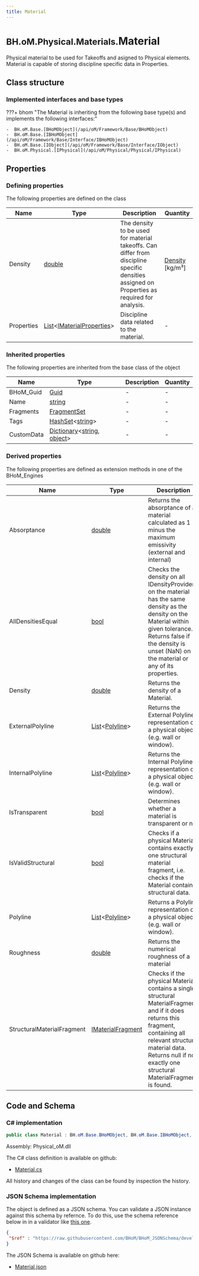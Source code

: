 ```yaml
---
title: Material
---
```


# <small>BH.oM.Physical.Materials.</small>**Material**

Physical material to be used for Takeoffs and asigned to Physical elements. Material is capable of storing discipline specific data in Properties.

## Class structure

### Implemented interfaces and base types

???+ bhom "The Material is inheriting from the following base type(s) and implements the following interfaces:"

    -  BH.oM.Base.[BHoMObject](/api/oM/Framework/Base/BHoMObject)
    -  BH.oM.Base.[IBHoMObject](/api/oM/Framework/Base/Interface/IBHoMObject)
    -  BH.oM.Base.[IObject](/api/oM/Framework/Base/Interface/IObject)
    -  BH.oM.Physical.[IPhysical](/api/oM/Physical/Physical/IPhysical)


## Properties



### Defining properties

The following properties are defined on the class

| Name             | Type             | Description      | Quantity         |
|------------------|------------------|------------------|------------------|
| Density | [double](https://learn.microsoft.com/en-us/dotnet/api/System.Double?view=netstandard-2.0) | The density to be used for material takeoffs. Can differ from discipline specific densities assigned on Properties as required for analysis. | [Density](/api/oM/Dimensional/Quantities/Attributes/Density) [kg/m³] |
| Properties | [List](https://learn.microsoft.com/en-us/dotnet/api/System.Collections.Generic.List-1?view=netstandard-2.0)&lt;[IMaterialProperties](/api/oM/Physical/Physical/Materials/IMaterialProperties)&gt; | Discipline data related to the material. | - |


### Inherited properties
The following properties are inherited from the base class of the object

| Name             | Type             | Description      | Quantity         |
|------------------|------------------|------------------|------------------|
| BHoM_Guid | [Guid](https://learn.microsoft.com/en-us/dotnet/api/System.Guid?view=netstandard-2.0) | - | - |
| Name | [string](https://learn.microsoft.com/en-us/dotnet/api/System.String?view=netstandard-2.0) | - | - |
| Fragments | [FragmentSet](/api/oM/Framework/Base/FragmentSet) | - | - |
| Tags | [HashSet](https://learn.microsoft.com/en-us/dotnet/api/System.Collections.Generic.HashSet-1?view=netstandard-2.0)&lt;[string](https://learn.microsoft.com/en-us/dotnet/api/System.String?view=netstandard-2.0)&gt; | - | - |
| CustomData | [Dictionary](https://learn.microsoft.com/en-us/dotnet/api/System.Collections.Generic.Dictionary-2?view=netstandard-2.0)&lt;[string](https://learn.microsoft.com/en-us/dotnet/api/System.String?view=netstandard-2.0), [object](https://learn.microsoft.com/en-us/dotnet/api/System.Object?view=netstandard-2.0)&gt; | - | - |


### Derived properties

The following properties are defined as extension methods in one of the BHoM_Engines

| Name             | Type             | Description      | Quantity         | Engine           |
|------------------|------------------|------------------|------------------|------------------|
| Absorptance | [double](https://learn.microsoft.com/en-us/dotnet/api/System.Double?view=netstandard-2.0) | Returns the absorptance of a material calculated as 1 minus the maximum emissivity (external and internal) | - | Environment_Engine |
| AllDensitiesEqual | [bool](https://learn.microsoft.com/en-us/dotnet/api/System.Boolean?view=netstandard-2.0) | Checks the density on all IDensityProviders on the material has the same density as the density on the Material within given tolerance. Returns false if the density is unset (NaN) on the material or any of its properties. | - | Matter_Engine |
| Density | [double](https://learn.microsoft.com/en-us/dotnet/api/System.Double?view=netstandard-2.0) | Returns the density of a Material. | [Density](/api/oM/Dimensional/Quantities/Attributes/Density) [kg/m³] | Matter_Engine |
| ExternalPolyline | [List](https://learn.microsoft.com/en-us/dotnet/api/System.Collections.Generic.List-1?view=netstandard-2.0)&lt;[Polyline](/api/oM/Dimensional/Geometry/Curve/Polyline)&gt; | Returns the External Polyline representation of a physical object (e.g. wall or window). | - | Physical_Engine |
| InternalPolyline | [List](https://learn.microsoft.com/en-us/dotnet/api/System.Collections.Generic.List-1?view=netstandard-2.0)&lt;[Polyline](/api/oM/Dimensional/Geometry/Curve/Polyline)&gt; | Returns the Internal Polyline representation of a physical object (e.g. wall or window). | - | Physical_Engine |
| IsTransparent | [bool](https://learn.microsoft.com/en-us/dotnet/api/System.Boolean?view=netstandard-2.0) | Determines whether a material is transparent or not | - | Environment_Engine |
| IsValidStructural | [bool](https://learn.microsoft.com/en-us/dotnet/api/System.Boolean?view=netstandard-2.0) | Checks if a physical Material contains exactly one structural material fragment, i.e. checks if the Material contains structural data. | - | Structure_Engine |
| Polyline | [List](https://learn.microsoft.com/en-us/dotnet/api/System.Collections.Generic.List-1?view=netstandard-2.0)&lt;[Polyline](/api/oM/Dimensional/Geometry/Curve/Polyline)&gt; | Returns a Polyline representation of a physical object (e.g. wall or window). | - | Physical_Engine |
| Roughness | [double](https://learn.microsoft.com/en-us/dotnet/api/System.Double?view=netstandard-2.0) | Returns the numerical roughness of a material | - | Environment_Engine |
| StructuralMaterialFragment | [IMaterialFragment](/api/oM/Analytical/Structure/MaterialFragments/IMaterialFragment) | Checks if the physical Material contains a single structural MaterialFragment, and if it does returns this fragment, containing all relevant structural material data. Returns null if not exactly one structural MaterialFragment is found. | - | Structure_Engine |


## Code and Schema

### C# implementation

``` C# title="C#"
public class Material : BH.oM.Base.BHoMObject, BH.oM.Base.IBHoMObject, BH.oM.Base.IObject, BH.oM.Physical.IPhysical
```

Assembly: Physical_oM.dll

The C# class definition is available on github:

- [Material.cs](https://github.com/BHoM/BHoM/blob/develop/Physical_oM/Materials\Material.cs)

All history and changes of the class can be found by inspection the history.
### JSON Schema implementation

The object is defined as a JSON schema. You can validate a JSON instance against this schema by refernce. To do this, use the schema reference below in in a validator like [this one](https://www.jsonschemavalidator.net/).

``` json title="JSON Schema"
{
 "$ref" : "https://raw.githubusercontent.com/BHoM/BHoM_JSONSchema/develop/Physical_oM/Materials/Material.json"
}
```

The JSON Schema is available on github here:

- [Material.json](https://github.com/BHoM/BHoM_JSONSchema/blob/develop/Physical_oM/Materials/Material.json)
